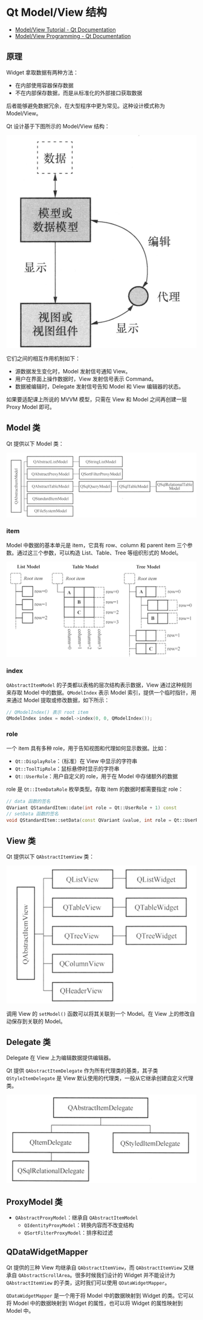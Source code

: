 # Qt Model/View 结构

- [Model/View Tutorial - Qt Documentation](https://doc.qt.io/qt-6/modelview.html)
- [Model/View Programming - Qt Documentation](https://doc.qt.io/qt-6/model-view-programming.html)

## 原理

Widget 拿取数据有两种方法：

- 在内部使用容器保存数据
- 不在内部保存数据，而是从标准化的外部接口获取数据

后者能够避免数据冗余，在大型程序中更为常见。这种设计模式称为 Model/View。

Qt 设计基于下图所示的 Model/View 结构：

![image-20240709215620382](qtmodel.assets/image-20240709215620382.png)

它们之间的相互作用机制如下：

- 源数据发生变化时，Model 发射信号通知 View。
- 用户在界面上操作数据时，View 发射信号表示 Command。
- 数据被编辑时，Delegate 发射信号告知 Model 和 View 编辑器的状态。

如果要适配课上所说的 MVVM 模型，只需在 View 和 Model 之间再创建一层 Proxy Model 即可。

## Model 类

Qt 提供以下 Model 类：

![image-20240709214928642](qtmodel.assets/image-20240709214928642.png)

### item

Model 中数据的基本单元是 item，它具有 row、column 和 parent item 三个参数。通过这三个参数，可以构造 List、Table、Tree 等组织形式的 Model。

![image-20240709220640175](qtmodel.assets/image-20240709220640175.png)

### index

`QAbstractItemModel` 的子类都以表格的层次结构表示数据，View 通过这种规则来存取 Model 中的数据。`QModelIndex` 表示 Model 索引，提供一个临时指针，用来通过 Model 提取或修改数据，如下所示：

```cpp
// QModelIndex() 表示 root item
QModelIndex index = model->index(0, 0, QModelIndex());
```

### role

一个 item 具有多种 role，用于告知视图和代理如何显示数据。比如：

- `Qt::DisplayRole`：（标准）在 View 中显示的字符串
- `Qt::ToolTipRole`：鼠标悬停时显示的字符串
- `Qt::UserRole`：用户自定义的 role，用于在 Model 中存储额外的数据

role 是 `Qt::ItemDataRole` 枚举类型。存取 item 的数据时都需要指定 role：

```cpp
// data 函数的签名
QVariant QStandardItem::date(int role = Qt::UserRole + 1) const
// setData 函数的签名
void QStandardItem::setData(const QVariant &value, int role = Qt::UserRole + 1)
```

## View 类

Qt 提供以下 `QAbstractItemView` 类：

![image-20240709215103780](qtmodel.assets/image-20240709215103780.png)

调用 View 的 `setModel()` 函数可以将其关联到一个 Model。在 View 上的修改自动保存到关联的 Model。

## Delegate 类

Delegate 在 View 上为编辑数据提供编辑器。

Qt 提供 `QAbstractItemDelegate` 作为所有代理类的基类，其子类 `QStyleItemDelegate` 是 View 默认使用的代理类，一般从它继承创建自定义代理类。

![image-20240709222315499](qtmodel.assets/image-20240709222315499.png)

## ProxyModel 类

- `QAbstractProxyModel`：继承自 `QAbstractItemModel`
    - `QIdentityProxyModel`：转换内容而不改变结构
    - `QSortFilterProxyModel`：排序和过滤

## QDataWidgetMapper

Qt 提供的三种 View 均继承自 `QAbstractItemView`，而 `QAbstractItemView` 又继承自 `QAbstractScrollArea`。很多时候我们设计的 Widget 并不能设计为 `QAbstractItemView` 的子类，这时我们可以使用 `QDataWidgetMapper`。

`QDataWidgetMapper` 是一个用于将 Model 中的数据映射到 Widget 的类。它可以将 Model 中的数据映射到 Widget 的属性，也可以将 Widget 的属性映射到 Model 中。
